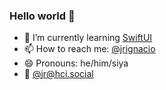 ### Hello world 👋

- 🌱 I’m currently learning [SwiftUI](https://developer.apple.com/xcode/swiftui/)
- 📫 How to reach me: [@jrignacio](https://twitter.com/messages/compose?recipient_id=3969051&text=Hello%20from%20@github)
- 😄 Pronouns: he/him/siya
- 🐘 <a href="https://hci.social/@jr" rel="me">@jr@hci.social</a>

<!--
**jrignacio/jrignacio** is a ✨ _special_ ✨ repository because its `README.md` (this file) appears on your GitHub profile.

Here are some ideas to get you started:

- 🔭 I’m currently working on ...
- 🌱 I’m currently learning ...
- 👯 I’m looking to collaborate on ...
- 🤔 I’m looking for help with ...
- 💬 Ask me about ...
- 📫 How to reach me: ...
- 😄 Pronouns: ...
- ⚡ Fun fact: ...
-->
